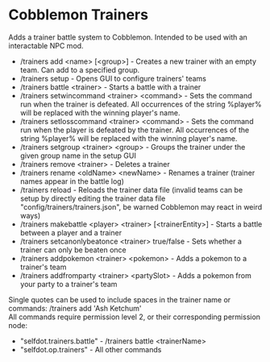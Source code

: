 # Cobblemon Trainers
Adds a trainer battle system to Cobblemon. Intended to be used with an interactable NPC mod.

- /trainers add \<name\> [\<group\>] - Creates a new trainer with an empty team. Can add to a specified group.
- /trainers setup - Opens GUI to configure trainers' teams
- /trainers battle \<trainer\> - Starts a battle with a trainer
- /trainers setwincommand \<trainer\> \<command\> - Sets the command run when the trainer is defeated. All occurrences of the string %player% will be replaced with the winning player's name.
- /trainers setlosscommand \<trainer\> \<command\> - Sets the command run when the player is defeated by the trainer. All occurrences of the string %player% will be replaced with the winning player's name.
- /trainers setgroup \<trainer\> \<group\> - Groups the trainer under the given group name in the setup GUI
- /trainers remove \<trainer\> - Deletes a trainer
- /trainers rename \<oldName\> \<newName\> - Renames a trainer (trainer names appear in the battle log)
- /trainers reload - Reloads the trainer data file (invalid teams can be setup by directly editing the trainer data file "config/trainers/trainers.json", be warned Cobblemon may react in weird ways)
- /trainers makebattle \<player\> \<trainer\> [\<trainerEntity\>] - Starts a battle between a player and a trainer
- /trainers setcanonlybeatonce \<trainer\> true/false - Sets whether a trainer can only be beaten once
- /trainers addpokemon \<trainer\> \<pokemon\> - Adds a pokemon to a trainer's team
- /trainers addfromparty \<trainer\> \<partySlot\> - Adds a pokemon from your party to a trainer's team

Single quotes can be used to include spaces in the trainer name or commands: /trainers add 'Ash Ketchum'\
All commands require permission level 2, or their corresponding permission node:
- "selfdot.trainers.battle" - /trainers battle \<trainerName\>
- "selfdot.op.trainers" - All other commands
